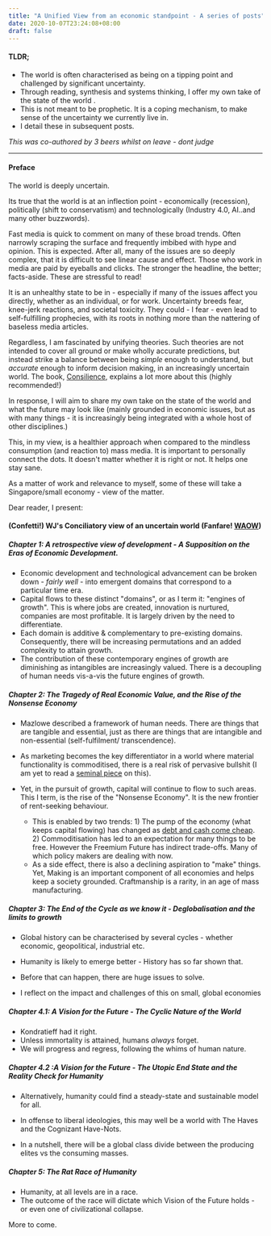 ```yaml
---
title: "A Unified View from an economic standpoint - A series of posts"
date: 2020-10-07T23:24:08+08:00
draft: false
---
```


#### TLDR;

- The world is often characterised as being on a tipping point and challenged by significant uncertainty.
- Through reading, synthesis and systems thinking, I offer my own take of the state of the world . 
- This is not meant to be prophetic. It is a coping mechanism, to make sense of the uncertainty we currently live in.
- I detail these in subsequent posts.

*This was co-authored by 3 beers whilst on leave - dont judge*

---

#### Preface

The world is deeply uncertain. 

Its true that the world is at an inflection point - economically (recession), politically (shift to conservatism) and technologically (Industry 4.0, AI..and many other buzzwords).

Fast media is quick to comment on many of these broad trends. Often narrowly scraping the surface and frequently imbibed with hype and opinion. This is expected. After all, many of the issues are so deeply complex, that it is difficult to see  linear cause and effect. Those who work in media are paid by eyeballs and clicks. The stronger the headline, the better; facts-aside. These are stressful to read!

It is an unhealthy state to be in - especially if many of the issues affect you directly, whether as an individual, or for work. Uncertainty breeds fear, knee-jerk reactions, and societal toxicity. They could - I fear - even lead to self-fulfilling prophecies, with its roots in nothing more than the nattering of baseless media articles.

Regardless, I am fascinated by unifying theories. Such theories are not intended to cover all ground or make wholly accurate predictions, but instead strike a balance between being *simple* enough to understand, but *accurate* enough to inform decision making, in an increasingly uncertain world. The book, [Consilience](https://www.goodreads.com/book/show/55981.Consilience), explains a lot more about this (highly recommended!)

In response, I will aim to share my own take on the state of the world and what the future may look like (mainly grounded in economic issues, but as with many things - it is increasingly being integrated with a whole host of other disciplines.)

This, in my view, is a healthier approach when compared to the mindless consumption (and reaction to) mass media. It is important to personally connect the dots. It doesn't matter whether it is right or not. It helps one stay sane.

As a matter of work and relevance to myself, some of these will take a Singapore/small economy -  view of the matter.

<!-- An enigma well studied over the course of time. It has never been "correct" for human beings are never rational. Does this warrant a full discipline and academic study? I'm not sure. For abstractions on the economy go beyond what the scientific method is capable of handling. --> 

Dear reader, I present: 

#### (Confetti!) WJ's Conciliatory view of an uncertain world  (Fanfare! [WAOW](https://www.youtube.com/watch?v=BhPC1i3i1zY))

##### Chapter 1: A retrospective view of development -  A Supposition on the Eras of Economic Development.

- Economic development and technological advancement can be broken down - *fairly well* - into emergent domains that correspond to a particular time era.
- Capital flows to these distinct "domains", or as I term it: "engines of growth". This is where jobs are created, innovation is nurtured, companies are most profitable. It is largely driven by the need to differentiate.
- Each domain is additive & complementary to pre-existing domains. Consequently, there will be increasing permutations and an added complexity to attain growth.
- The contribution of these contemporary engines of growth are diminishing as intangibles are increasingly valued. There is a decoupling of human needs vis-a-vis the future engines of growth.

##### Chapter 2: The Tragedy of Real Economic Value, and the Rise of the Nonsense Economy

- Mazlowe described a framework of human needs. There are things that are tangible and essential, just as there are things that are intangible and non-essential (self-fulfilment/ transcendence). 

- As marketing becomes the key differentiator in a world where material functionality is commoditised, there is a real risk of pervasive bullshit (I am yet to read a [seminal piece](https://www.goodreads.com/book/show/34466958-bullshit-jobs) on this). 

- Yet, in the pursuit of growth, capital will continue to flow to such areas. This I term, is the rise of the "Nonsense Economy". It is the new frontier of rent-seeking behaviour.

  [//]: # "Core goods and even services are all commodities to meet the lower level of Mazlowe's hierachy. The proliferation of met-basic needs has led to a freemium economy. Where immediate value is not demanded by a producer. (Surely, this must have been unthinkable from a historical perspective) What differentiates products is now: 1) Marketing and advertising to capture customers that are faced with multiples of similarly priced and quality products. What this means: (i) True game-changing innovations will remain rare. This observation is often masked by hype. (ii) Profitability will continue to be squeezed. These are not dividend companies. Hype bubbles and the great decoupling of human needs with the economy."

  - This is enabled by two trends: 1) The pump of the economy (what keeps capital flowing) has changed as [debt and cash come cheap](https://www.goodreads.com/book/show/45731395-the-deficit-myth). 2) Commoditisation has led to an expectation for many things to be free. However the Freemium Future has indirect trade-offs. Many of which policy makers are dealing with now.
  - As a side effect, there is also a declining aspiration to "make" things. Yet, Making is an important component of all economies and helps keep a society grounded. Craftmanship is a rarity, in an age of mass manufacturing. 


##### Chapter 3: The End of the Cycle as we know it - Deglobalisation and the limits to growth

- Global history can be characterised by several cycles - whether economic, geopolitical, industrial etc. 

- Humanity is likely to emerge better - History has so far shown that.

- Before that can happen, there are huge issues to solve.

- I reflect on the impact and challenges of this on small, global economies

  <!--- The wild and incredible success of Singapore's execution of textbook industrial policy.; The four strata of individuals ; Business hiring and the social compact; Incompatibility of the indian caste system in Singapore. and the HR practices around these ;  https://www.brightworkresearch.com/enterprisesoftwarepolicy/2019/01/31/how-indian-it-workers-discriminate-against-non-indian-workers/ -->

##### Chapter 4.1: A Vision for the Future -  The Cyclic Nature of the World

- Kondratieff had it right.
- Unless immortality is attained, humans *always* forget.
- We will progress and regress, following the whims of human nature.

##### Chapter 4.2 :A Vision for the Future  - The Utopic End State and the Reality Check for Humanity

- Alternatively, humanity could find a steady-state and sustainable model for all. 

- In offense to liberal ideologies, this may well be a world with The Haves and the Cognizant Have-Nots.

- In a nutshell, there will be a global class divide between the producing elites vs the consuming masses. 

  <!-- The have and  cognizant have nots  - The global divide: The grand theory of surviving and thriving in a non-zero sum world. Capital spending has decoupled from job creation and distribution. This is one part of the systems loop that has broken down. Geographically, there will be a divide. Countries after years of exploitation (guised under development) may permanently not be able to catch up. https://pdfs.semanticscholar.org/846c/1a98dc6b5aec1463fb570ab7037a2e95e126.pdf) --> 

##### Chapter 5: The Rat Race of Humanity

- Humanity, at all levels are in a race.
- The outcome of the race will dictate which Vision of the Future holds - or even one of civilizational collapse.

More to come.



